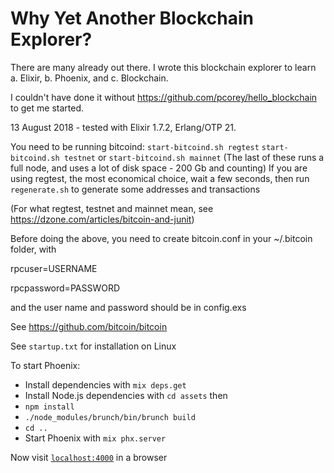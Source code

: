 # Why Yet Another Blockchain Explorer?

There are many already out there. I wrote this blockchain
explorer to learn a. Elixir, b. Phoenix, and c. Blockchain.

I couldn't have done it without https://github.com/pcorey/hello_blockchain
to get me started.

13 August 2018 - tested with Elixir 1.7.2, Erlang/OTP 21.

You need to be running bitcoind:
`start-bitcoind.sh regtest`
`start-bitcoind.sh testnet`
or
`start-bitcoind.sh mainnet`
(The last of these runs a full node, and uses a lot of disk space - 200 Gb and counting)
If you are using regtest, the most economical choice, wait a few seconds, then run
`regenerate.sh`
to generate some addresses and transactions

(For what regtest, testnet and mainnet mean, see
  https://dzone.com/articles/bitcoin-and-junit)

Before doing the above, you need to create bitcoin.conf in your ~/.bitcoin folder, with

rpcuser=USERNAME

rpcpassword=PASSWORD

and the user name and password should be in config.exs

See https://github.com/bitcoin/bitcoin

See `startup.txt` for installation on Linux

To start Phoenix:

  * Install dependencies with `mix deps.get`
  * Install Node.js dependencies with `cd assets` then
  * `npm install`
  * `./node_modules/brunch/bin/brunch build`
  * `cd ..`
  * Start Phoenix with `mix phx.server`

Now visit [`localhost:4000`](http://localhost:4000) in a browser
